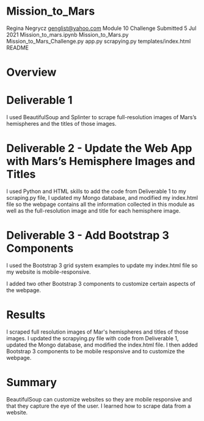 # Mission_to_Mars

Regina Negrycz 
genglist@yahoo.com 
Module 10 Challenge 
Submitted 5 Jul 2021 
Mission_to_mars.ipynb
Mission_to_Mars.py
Mission_to_Mars_Challenge.py
app.py
scrapying.py
templates/index.html
README

# Overview


# Deliverable 1 

I used BeautifulSoup and Splinter to scrape full-resolution images of Mars’s hemispheres and the titles of those images.

# Deliverable 2 - Update the Web App with Mars’s Hemisphere Images and Titles

I used Python and HTML skills to add the code from Deliverable 1 to my scraping.py file, I updated my Mongo database, and modified my index.html file so the webpage contains all the information collected in this module as well as the full-resolution image and title for each hemisphere image.

# Deliverable 3 - Add Bootstrap 3 Components

I used the Bootstrap 3 grid system examples to update my index.html file so my website is mobile-responsive.

I added two other Bootstrap 3 components to customize certain aspects of the webpage.

# Results

I scraped full resolution images of Mar's hemispheres and titles of those images.
I updated the scrapying.py file with code from Deliverable 1, updated the Mongo database, and modified the index.html file.
I then added Bootstrap 3 components to be mobile responsive and to customize the webpage.


# Summary
BeautifulSoup can customize websites so they are mobile responsive and that they capture the eye of the user.  I learned how to scrape data from a website.
